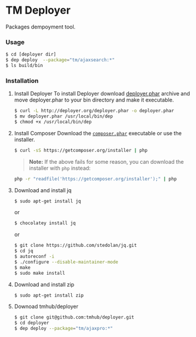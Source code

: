 # TM Deployer

Packages dempoyment tool.

### Usage

```sh
$ cd [deployer dir]
$ dep deploy  --package="tm/ajaxsearch:*"
$ ls build/bin
```

### Installation

1. Install Deployer
    To install Deployer download [deployer.phar](http://deployer.org/deployer.phar) archive and move deployer.phar to your bin
    directory and make it executable.

    ```sh
    $ curl -L http://deployer.org/deployer.phar -o deployer.phar
    $ mv deployer.phar /usr/local/bin/dep
    $ chmod +x /usr/local/bin/dep
    ```

2. Install Composer
    Download the [`composer.phar`](https://getcomposer.org/composer.phar) executable or use the installer.

    ```sh
    $ curl -sS https://getcomposer.org/installer | php
    ```

    > **Note:** If the above fails for some reason, you can download the installer
    > with `php` instead:

    ```sh
    php -r "readfile('https://getcomposer.org/installer');" | php
    ```

3. Download and install jq

    ```sh
    $ sudo apt-get install jq
    ```
    or
    ```sh
    $ chocolatey install jq
    ```
    or
    ```sh
    $ git clone https://github.com/stedolan/jq.git
    $ cd jq
    $ autoreconf -i
    $ ./configure --disable-maintainer-mode
    $ make
    $ sudo make install
    ```

4. Download and install zip
    ```sh
    $ sudo apt-get install zip
    ```

5. Downoad tmhub/deployer

    ```sh
    $ git clone git@github.com:tmhub/deployer.git
    $ cd deployer
    $ dep deploy --package="tm/ajaxpro:*"
    ```
